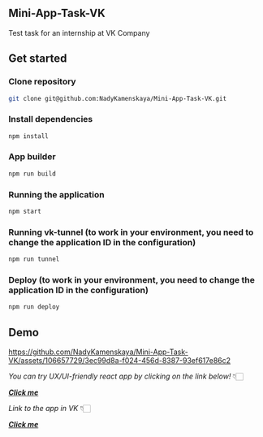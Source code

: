## Mini-App-Task-VK

Test task for an internship at VK Company

## Get started

### Clone repository

```bash
git clone git@github.com:NadyKamenskaya/Mini-App-Task-VK.git
```

### Install dependencies

```bash
npm install
```

### App builder

```bash
npm run build
```

### Running the application

```bash
npm start
```

### Running vk-tunnel (to work in your environment, you need to change the application ID in the configuration)

```bash
npm run tunnel
```

### Deploy (to work in your environment, you need to change the application ID in the configuration)

```bash
npm run deploy
```

## Demo

https://github.com/NadyKamenskaya/Mini-App-Task-VK/assets/106657729/3ec99d8a-f024-456d-8387-93ef617e86c2


_You can try UX/UI-friendly react app by clicking on the link below!_ 👇🏻

[_**Click me**_](https://mini-app-task-vk.vercel.app/)

_Link to the app in VK_ 👇🏻

[_**Click me**_](https://vk.com/app51879168)
